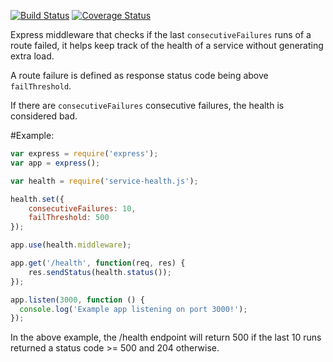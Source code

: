 
[![Build Status](https://travis-ci.org/dcolens/service-health.svg?branch=master)](https://travis-ci.org/dcolens/service-health) [![Coverage Status](https://coveralls.io/repos/github/dcolens/service-health/badge.svg?branch=master)](https://coveralls.io/github/dcolens/service-health?branch=master)

Express middleware that checks if the last `consecutiveFailures` runs of a route failed, it helps keep track of the health of a service without generating extra load.

A route failure is defined as response status code being above `failThreshold`.

If there are `consecutiveFailures` consecutive failures, the health is considered bad.

#Example:

```javascript
var express = require('express');
var app = express();

var health = require('service-health.js');

health.set({
    consecutiveFailures: 10, 
    failThreshold: 500
});

app.use(health.middleware);

app.get('/health', function(req, res) {
    res.sendStatus(health.status());
});

app.listen(3000, function () {
  console.log('Example app listening on port 3000!');
});
```

In the above example, the /health endpoint will return 500 if the last 10 runs returned a status code >= 500 and 204 otherwise.
